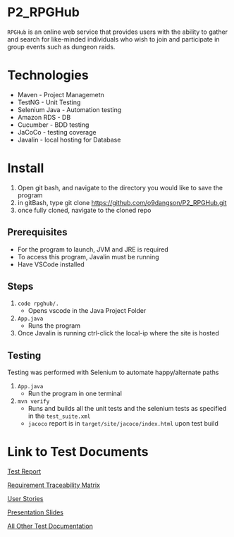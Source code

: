 # P2_RPGHub
`RPGHub` is an online web service that provides users with the ability to gather and search for like-minded individuals who wish to join and participate in group events such as dungeon raids.


# Technologies
* Maven - Project Managemetn
* TestNG - Unit Testing
* Selenium Java - Automation testing
* Amazon RDS - DB
* Cucumber - BDD testing
* JaCoCo - testing coverage
* Javalin - local hosting for Database

# Install
1. Open git bash, and navigate to the directory you would like to save the program
2. in gitBash, type git clone https://github.com/o9dangson/P2_RPGHub.git
3. once fully cloned, navigate to the cloned repo

## Prerequisites
* For the program to launch, JVM and JRE is required
* To access this program, Javalin must be running  
* Have VSCode installed  

## Steps
1. `code rpghub/.`
    -  Opens vscode in the Java Project Folder
2. `App.java`
    - Runs the program
3. Once Javalin is running ctrl-click the local-ip where the site is hosted


## Testing
Testing was performed with Selenium to automate happy/alternate paths
1.  `App.java`
    - Run the program in one terminal
2.  `mvn verify`
    - Runs and builds all the unit tests and the selenium tests as specified in the `test_suite.xml`
    - `jacoco` report is in `target/site/jacoco/index.html` upon test build
    
# Link to Test Documents

[Test Report](https://docs.google.com/spreadsheets/d/1vrbJxwkwGh9Mivx3jvNStIw6cBCDLl5n84kohAFXwAg/)

[Requirement Traceability Matrix](https://docs.google.com/spreadsheets/d/165YTA7sOHqGW7WqFuZkqycsUHZZUzTAaR4-t2JEHZBU/)

[User Stories](https://trello.com/b/fjMshtac)

[Presentation Slides](https://docs.google.com/presentation/d/11kVvdvnZV9q5z-cfoiwA9d-AvuurWYiLvRk74mEw7Cw)

[All Other Test Documentation](/documentation)
